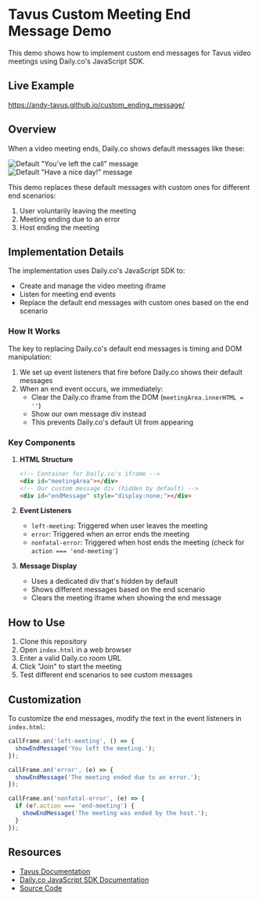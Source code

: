 # Tavus Custom Meeting End Message Demo

This demo shows how to implement custom end messages for Tavus video meetings using Daily.co's JavaScript SDK.

## Live Example

https://andy-tavus.github.io/custom_ending_message/

## Overview

When a video meeting ends, Daily.co shows default messages like these:

![Default "You've left the call" message](https://cdn.zappy.app/37bf5d70c064b3b9a0da837dfe4a9f33.png)
![Default "Have a nice day!" message](https://cdn.zappy.app/1a1aaf1a8b1fe0b32d854d1da3696ac1.png)

This demo replaces these default messages with custom ones for different end scenarios:

1. User voluntarily leaving the meeting
2. Meeting ending due to an error
3. Host ending the meeting

## Implementation Details

The implementation uses Daily.co's JavaScript SDK to:
- Create and manage the video meeting iframe
- Listen for meeting end events
- Replace the default end messages with custom ones based on the end scenario

### How It Works

The key to replacing Daily.co's default end messages is timing and DOM manipulation:

1. We set up event listeners that fire before Daily.co shows their default messages
2. When an end event occurs, we immediately:
   - Clear the Daily.co iframe from the DOM (`meetingArea.innerHTML = ''`)
   - Show our own message div instead
   - This prevents Daily.co's default UI from appearing

### Key Components

1. **HTML Structure**
   ```html
   <!-- Container for Daily.co's iframe -->
   <div id="meetingArea"></div>
   <!-- Our custom message div (hidden by default) -->
   <div id="endMessage" style="display:none;"></div>
   ```

2. **Event Listeners**
   - `left-meeting`: Triggered when user leaves the meeting
   - `error`: Triggered when an error ends the meeting
   - `nonfatal-error`: Triggered when host ends the meeting (check for `action === 'end-meeting'`)

3. **Message Display**
   - Uses a dedicated div that's hidden by default
   - Shows different messages based on the end scenario
   - Clears the meeting iframe when showing the end message

## How to Use

1. Clone this repository
2. Open `index.html` in a web browser
3. Enter a valid Daily.co room URL
4. Click "Join" to start the meeting
5. Test different end scenarios to see custom messages

## Customization

To customize the end messages, modify the text in the event listeners in `index.html`:

```javascript
callFrame.on('left-meeting', () => {
  showEndMessage('You left the meeting.');
});

callFrame.on('error', (e) => {
  showEndMessage('The meeting ended due to an error.');
});

callFrame.on('nonfatal-error', (e) => {
  if (e?.action === 'end-meeting') {
    showEndMessage('The meeting was ended by the host.');
  }
});
```

## Resources

- [Tavus Documentation](https://docs.tavus.io)
- [Daily.co JavaScript SDK Documentation](https://docs.daily.co/reference/daily-js)
- [Source Code](https://github.com/andy-tavus/custom_ending_message) 
